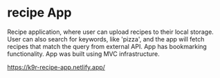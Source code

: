 # recipe App

Recipe application, where user can upload recipes to their local storage.
User can also search for keywords, like 'pizza', and the app will fetch recipes that match the query from external API.
App has bookmarking functionality.
App was built using MVC infrastructure.

https://k9r-recipe-app.netlify.app/
